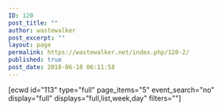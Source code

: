 ```yaml
---
ID: 120
post_title: ""
author: wastewalker
post_excerpt: ""
layout: page
permalink: https://wastewalker.net/index.php/120-2/
published: true
post_date: 2018-06-18 06:11:58
---
```

[ecwd id="113" type="full" page_items="5" event_search="no" display="full" displays="full,list,week,day" filters=""]